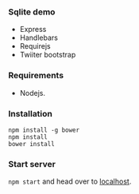 
### Sqlite demo
- Express
- Handlebars
- Requirejs
- Twiiter bootstrap

### Requirements
-  Nodejs.

### Installation

```
npm install -g bower
npm install
bower install
```

### Start server
`npm start` and head over to [localhost](http://localhost:8080).
